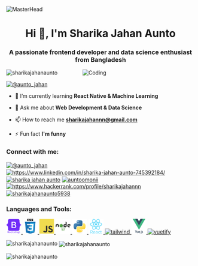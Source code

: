 ![MasterHead](https://www.apriorit.com/wp-content/uploads/2023/11/v2-1-blog-article-Part-2-A-practical-guide-with-examples-on-how-to-make-a-simple-server-based-on-Pythons-Django-cover.jpg)


<h1 align="center">Hi 👋, I'm Sharika Jahan Aunto</h1>
<h3 align="center">A passionate frontend developer and data science enthusiast from Bangladesh</h3>
<img align="right" alt="Coding" width="300" src="https://giffiles.alphacoders.com/171/171313.gif">

<p align="left"> <img src="https://komarev.com/ghpvc/?username=sharikajahanaunto&label=Profile%20views&color=0e75b6&style=flat" alt="sharikajahanaunto" /> </p>

<p align="left"> <a href="https://twitter.com/aunto_jahan" target="blank"><img src="https://img.shields.io/twitter/follow/aunto_jahan?logo=twitter&style=for-the-badge" alt="@aunto_jahan" /></a> </p>

- 🌱 I’m currently learning **React Native & Machine Learning**

- 💬 Ask me about **Web Development & Data Science**

- 📫 How to reach me **sharikajahannn@gmail.com**

- ⚡ Fun fact **I'm funny**

<h3 align="left">Connect with me:</h3>
<p align="left">
<a href="https://x.com/aunto_jahan/" target="blank"><img align="center" src="https://raw.githubusercontent.com/rahuldkjain/github-profile-readme-generator/master/src/images/icons/Social/twitter.svg" alt="@aunto_jahan" height="30" width="40" /></a>
<a href="https://www.linkedin.com/in/sharika-jahan-aunto-745392184/?utm_source=share&utm_campaign=share_via&utm_content=profile&utm_medium=ios_app" target="blank"><img align="center" src="https://raw.githubusercontent.com/rahuldkjain/github-profile-readme-generator/master/src/images/icons/Social/linked-in-alt.svg" alt="https://www.linkedin.com/in/sharika-jahan-aunto-745392184/" height="30" width="40" /></a>
<a href="https://www.facebook.com/sreya.mim.58?mibextid=LQQJ4d" target="blank"><img align="center" src="https://raw.githubusercontent.com/rahuldkjain/github-profile-readme-generator/master/src/images/icons/Social/facebook.svg" alt="sharika jahan aunto" height="30" width="40" /></a>
<a href="https://instagram.com/auntoomonii/" target="blank"><img align="center" src="https://raw.githubusercontent.com/rahuldkjain/github-profile-readme-generator/master/src/images/icons/Social/instagram.svg" alt="auntoomonii" height="30" width="40" /></a>
<a href="https://www.hackerrank.com/profile/sharikajahannn" target="blank"><img align="center" src="https://raw.githubusercontent.com/rahuldkjain/github-profile-readme-generator/master/src/images/icons/Social/hackerrank.svg" alt="https://www.hackerrank.com/profile/sharikajahannn" height="30" width="40" /></a>
<a href="https://discord.com/users/946005345988395088" target="blank"><img align="center" src="https://raw.githubusercontent.com/rahuldkjain/github-profile-readme-generator/master/src/images/icons/Social/discord.svg" alt="sharikajahanaunto5938" height="30" width="40" /></a>
</p>

<h3 align="left">Languages and Tools:</h3>
<p align="left"> <a href="https://getbootstrap.com" target="_blank" rel="noreferrer"> <img src="https://raw.githubusercontent.com/devicons/devicon/master/icons/bootstrap/bootstrap-plain-wordmark.svg" alt="bootstrap" width="40" height="40"/> </a> <a href="https://www.w3schools.com/css/" target="_blank" rel="noreferrer"> <img src="https://raw.githubusercontent.com/devicons/devicon/master/icons/css3/css3-original-wordmark.svg" alt="css3" width="40" height="40"/> </a> <a href="https://developer.mozilla.org/en-US/docs/Web/JavaScript" target="_blank" rel="noreferrer"> <img src="https://raw.githubusercontent.com/devicons/devicon/master/icons/javascript/javascript-original.svg" alt="javascript" width="40" height="40"/> </a> <a href="https://nodejs.org" target="_blank" rel="noreferrer"> <img src="https://raw.githubusercontent.com/devicons/devicon/master/icons/nodejs/nodejs-original-wordmark.svg" alt="nodejs" width="40" height="40"/> </a> <a href="https://www.python.org" target="_blank" rel="noreferrer"> <img src="https://raw.githubusercontent.com/devicons/devicon/master/icons/python/python-original.svg" alt="python" width="40" height="40"/> </a> <a href="https://reactjs.org/" target="_blank" rel="noreferrer"> <img src="https://raw.githubusercontent.com/devicons/devicon/master/icons/react/react-original-wordmark.svg" alt="react" width="40" height="40"/> </a> <a href="https://tailwindcss.com/" target="_blank" rel="noreferrer"> <img src="https://www.vectorlogo.zone/logos/tailwindcss/tailwindcss-icon.svg" alt="tailwind" width="40" height="40"/> </a> <a href="https://vuejs.org/" target="_blank" rel="noreferrer"> <img src="https://raw.githubusercontent.com/devicons/devicon/master/icons/vuejs/vuejs-original-wordmark.svg" alt="vuejs" width="40" height="40"/> </a> <a href="https://vuetifyjs.com/en/" target="_blank" rel="noreferrer"> <img src="https://bestofjs.org/logos/vuetify.svg" alt="vuetify" width="40" height="40"/> </a> </p>

<p><img align="left" src="https://github-readme-stats.vercel.app/api/top-langs?username=sharikajahanaunto&show_icons=true&locale=en&layout=compact" alt="sharikajahanaunto" /></p>

<p>&nbsp;<img align="center" src="https://github-readme-stats.vercel.app/api?username=sharikajahanaunto&show_icons=true&locale=en" alt="sharikajahanaunto" /></p>

<p><img align="center" src="https://github-readme-streak-stats.herokuapp.com/?user=sharikajahanaunto&" alt="sharikajahanaunto" /></p>
